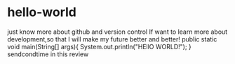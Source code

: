 # hello-world
just know more about github and version control
If want to learn more about development,so that
I will make my future better and better!
public static void main(String[] args){
  System.out.println("HEllO WORLD!");
  }
sendcondtime in this review
